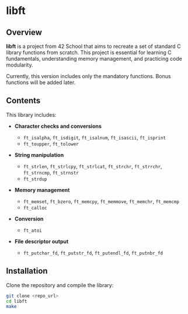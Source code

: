# libft

## Overview

**libft** is a project from 42 School that aims to recreate a set of standard C library functions from scratch. This project is essential for learning C fundamentals, understanding memory management, and practicing code modularity.

Currently, this version includes only the mandatory functions. Bonus functions will be added later.

## Contents

This library includes:

- **Character checks and conversions**
  - `ft_isalpha`, `ft_isdigit`, `ft_isalnum`, `ft_isascii`, `ft_isprint`
  - `ft_toupper`, `ft_tolower`

- **String manipulation**
  - `ft_strlen`, `ft_strlcpy`, `ft_strlcat`, `ft_strchr`, `ft_strrchr`, `ft_strncmp`, `ft_strnstr`
  - `ft_strdup`

- **Memory management**
  - `ft_memset`, `ft_bzero`, `ft_memcpy`, `ft_memmove`, `ft_memchr`, `ft_memcmp`
  - `ft_calloc`

- **Conversion**
  - `ft_atoi`

- **File descriptor output**
  - `ft_putchar_fd`, `ft_putstr_fd`, `ft_putendl_fd`, `ft_putnbr_fd`

## Installation

Clone the repository and compile the library:

```bash
git clone <repo_url>
cd libft
make
